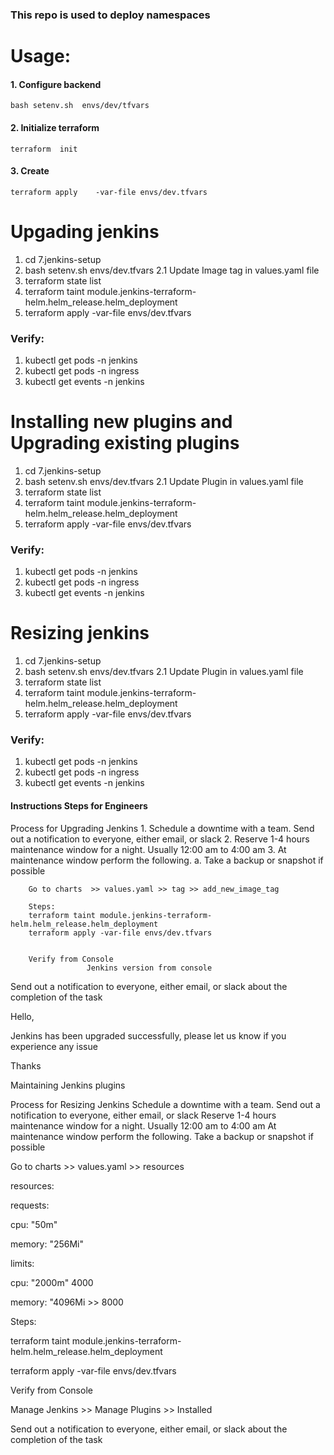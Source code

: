 ### This repo is used to deploy namespaces


# Usage: 

#### 1. Configure backend
```
bash setenv.sh  envs/dev/tfvars
```

#### 2. Initialize terraform 
```
terraform  init 
```
#### 3. Create 
```
terraform apply    -var-file envs/dev.tfvars      
```


# Upgading jenkins 
1. cd 7.jenkins-setup
2. bash setenv.sh  envs/dev.tfvars 
2.1 Update Image tag in values.yaml file
3. terraform state list 
4. terraform taint module.jenkins-terraform-helm.helm_release.helm_deployment
5. terraform apply -var-file envs/dev.tfvars 

### Verify:
1. kubectl get pods -n jenkins 
2. kubectl get pods -n ingress 
3. kubectl get events -n jenkins 



# Installing new plugins and Upgrading existing plugins
1. cd 7.jenkins-setup
2. bash setenv.sh  envs/dev.tfvars 
2.1 Update Plugin  in values.yaml file
3. terraform state list 
4. terraform taint module.jenkins-terraform-helm.helm_release.helm_deployment
5. terraform apply -var-file envs/dev.tfvars 

### Verify:
1. kubectl get pods -n jenkins 
2. kubectl get pods -n ingress 
3. kubectl get events -n jenkins 



# Resizing jenkins
1. cd 7.jenkins-setup
2. bash setenv.sh  envs/dev.tfvars 
2.1 Update Plugin  in values.yaml file
3. terraform state list 
4. terraform taint module.jenkins-terraform-helm.helm_release.helm_deployment
5. terraform apply -var-file envs/dev.tfvars 

### Verify:
1. kubectl get pods -n jenkins 
2. kubectl get pods -n ingress 
3. kubectl get events -n jenkins 












#### Instructions Steps for Engineers 
Process for Upgrading Jenkins
	1. Schedule a downtime with a team. Send out a notification to everyone, either email, or slack
	2. Reserve 1-4 hours maintenance window for a night. Usually 12:00 am to 4:00 am 
	3. At maintenance window perform the following.
		a. Take a backup or snapshot if possible 
		
		Go to charts  >> values.yaml >> tag >> add_new_image_tag
		
		Steps: 
		terraform taint module.jenkins-terraform-helm.helm_release.helm_deployment
		terraform apply -var-file envs/dev.tfvars
		
		
		Verify from Console
                     Jenkins version from console 

		
Send out a notification to everyone, either email, or slack about the completion of the task

Hello, 

Jenkins has been upgraded successfully, please let us know if you experience any issue 

Thanks


Maintaining Jenkins plugins




Process for Resizing Jenkins
Schedule a downtime with a team. Send out a notification to everyone, either email, or slack
Reserve 1-4 hours maintenance window for a night. Usually 12:00 am to 4:00 am
At maintenance window perform the following.
Take a backup or snapshot if possible
 

Go to charts  >> values.yaml >> resources

 

resources:

requests:

cpu: "50m"

memory: "256Mi"

limits:

cpu: "2000m"         4000

memory: "4096Mi  >>  8000

 

Steps:

terraform taint module.jenkins-terraform-helm.helm_release.helm_deployment

terraform apply -var-file envs/dev.tfvars

 

 

Verify from Console

Manage Jenkins >> Manage Plugins >> Installed

 

Send out a notification to everyone, either email, or slack about the completion of the task





















